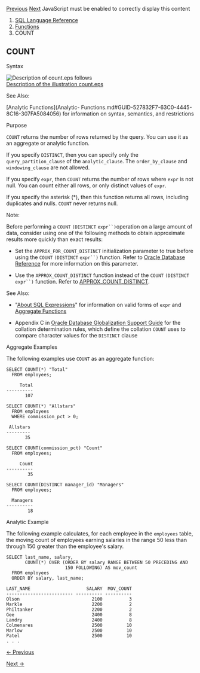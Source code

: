 [Previous](cosine_distance.md) [Next](COVAR_POP.md) JavaScript must be
enabled to correctly display this content

  1. [SQL Language Reference ](index.md)
  2. [Functions](Functions.md)
  3. COUNT 

## COUNT

Syntax

![Description of count.eps
follows](https://docs.oracle.com/en/database/oracle/oracle-database/23/sqlrf/img/count.gif)  
[Description of the illustration count.eps](img_text/count.md)

See Also:

[Analytic Functions](Analytic-
Functions.md#GUID-527832F7-63C0-4445-8C16-307FA5084056) for information on
syntax, semantics, and restrictions

Purpose

`COUNT` returns the number of rows returned by the query. You can use it as an
aggregate or analytic function.

If you specify `DISTINCT`, then you can specify only the
`query_partition_clause` of the `analytic_clause`. The `order_by_clause` and
`windowing_clause` are not allowed.

If you specify `expr`, then `COUNT` returns the number of rows where `expr` is
not null. You can count either all rows, or only distinct values of `expr`.

If you specify the asterisk (*), then this function returns all rows,
including duplicates and nulls. `COUNT` never returns null.

Note:

Before performing a `COUNT` `(DISTINCT` `expr``)`operation on a large amount
of data, consider using one of the following methods to obtain approximate
results more quickly than exact results:

  * Set the `APPROX_FOR_COUNT_DISTINCT` initialization parameter to true before using the `COUNT` `(DISTINCT` `expr``)` function. Refer to [Oracle Database Reference](/pls/topic/lookup?ctx=en/database/oracle/oracle-database/23/sqlrf&id=REFRN-GUID-D2A8A53F-113A-4E6F-AC2E-37139460EF8D) for more information on this parameter. 

  * Use the `APPROX_COUNT_DISTINCT` function instead of the `COUNT` `(DISTINCT` `expr``)` function. Refer to [APPROX_COUNT_DISTINCT](APPROX_COUNT_DISTINCT.md#GUID-50055A05-0187-4481-AFE5-2414F7227713). 

See Also:

  * "[About SQL Expressions](About-SQL-Expressions.md#GUID-68789A5C-B142-496F-ADEE-837F75F95B2B)" for information on valid forms of `expr` and [Aggregate Functions](Aggregate-Functions.md#GUID-62BE676B-AF18-4E63-BD14-25206FEA0848)

  * Appendix C in [Oracle Database Globalization Support Guide](/pls/topic/lookup?ctx=en/database/oracle/oracle-database/23/sqlrf&id=NLSPG-GUID-AFCE41ED-775B-4A00-AF38-C436776AE0C5) for the collation determination rules, which define the collation `COUNT` uses to compare character values for the `DISTINCT` clause 

Aggregate Examples

The following examples use `COUNT` as an aggregate function:

    
    
    SELECT COUNT(*) "Total"
      FROM employees;
    
         Total
    ----------
           107
    
    SELECT COUNT(*) "Allstars"
      FROM employees
      WHERE commission_pct > 0;
    
     Allstars
    ---------
           35
    
    SELECT COUNT(commission_pct) "Count"
      FROM employees;
    
         Count
    ----------
            35
    
    SELECT COUNT(DISTINCT manager_id) "Managers"
      FROM employees;
    
      Managers
    ----------
            18

Analytic Example

The following example calculates, for each employee in the `employees` table,
the moving count of employees earning salaries in the range 50 less than
through 150 greater than the employee's salary.

    
    
    SELECT last_name, salary,
           COUNT(*) OVER (ORDER BY salary RANGE BETWEEN 50 PRECEDING AND
                          150 FOLLOWING) AS mov_count
      FROM employees
      ORDER BY salary, last_name;
    
    LAST_NAME                     SALARY  MOV_COUNT
    ------------------------- ---------- ----------
    Olson                           2100          3
    Markle                          2200          2
    Philtanker                      2200          2
    Gee                             2400          8
    Landry                          2400          8
    Colmenares                      2500         10
    Marlow                          2500         10
    Patel                           2500         10
    . . .


[← Previous](cosine_distance.md)

[Next →](COVAR_POP.md)

